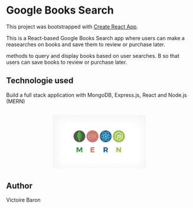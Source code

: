 # Google Books Search

This project was bootstrapped with [Create React App](https://github.com/facebook/create-react-app).

This is a React-based Google Books Search app where users can make a reasearches on books and save them to review or purchase later. 

methods to query and display books based on user searches.
B so that users can save books to review or purchase later.

## Technologie used

Build a full stack application with MongoDB, Express.js, React and Node.js (MERN)
<h2 align="center">
<img alt="mern" src="client/public/images/mern.jpg" width="50%">
</h2>


## Author

Victoire Baron